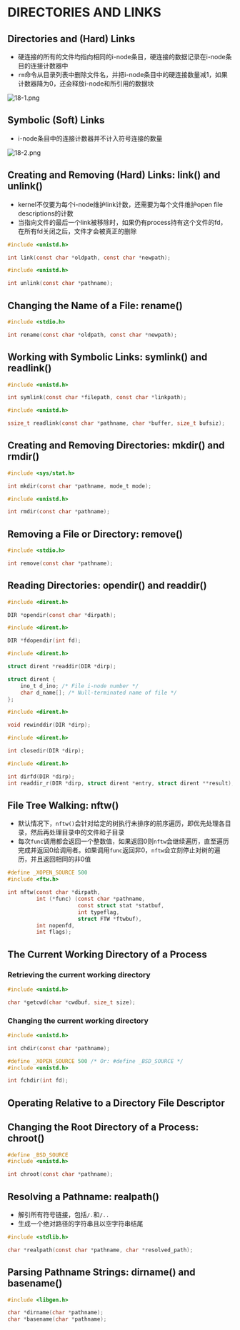 # DIRECTORIES AND LINKS

## Directories and (Hard) Links
- 硬连接的所有的文件均指向相同的i-node条目，硬连接的数据记录在i-node条目的连接计数器中
- `rm`命令从目录列表中删除文件名，并把i-node条目中的硬连接数量减1，如果计数器降为0，还会释放i-node和所引用的数据块

![18-1.png](img/18-1.png)

## Symbolic (Soft) Links
- i-node条目中的连接计数器并不计入符号连接的数量

![18-2.png](img/18-2.png)

## Creating and Removing (Hard) Links: link() and unlink()
- kernel不仅要为每个i-node维护link计数，还需要为每个文件维护open file descriptions的计数
- 当指向文件的最后一个link被移除时，如果仍有process持有这个文件的fd，在所有fd关闭之后，文件才会被真正的删除

```c
#include <unistd.h>

int link(const char *oldpath, const char *newpath);
```

```c
#include <unistd.h>

int unlink(const char *pathname);
```

## Changing the Name of a File: rename()
```c
#include <stdio.h>

int rename(const char *oldpath, const char *newpath);
```

## Working with Symbolic Links: symlink() and readlink()
```c
#include <unistd.h>

int symlink(const char *filepath, const char *linkpath);
```
```c
#include <unistd.h>

ssize_t readlink(const char *pathname, char *buffer, size_t bufsiz);
```

## Creating and Removing Directories: mkdir() and rmdir()
```c
#include <sys/stat.h>

int mkdir(const char *pathname, mode_t mode);
```
```c
#include <unistd.h>

int rmdir(const char *pathname);
```

## Removing a File or Directory: remove()
```c
#include <stdio.h>

int remove(const char *pathname);
```

## Reading Directories: opendir() and readdir()
```c
#include <dirent.h>

DIR *opendir(const char *dirpath);
```
```c
#include <dirent.h>

DIR *fdopendir(int fd);
```
```c
#include <dirent.h>

struct dirent *readdir(DIR *dirp);

struct dirent {
	ino_t d_ino; /* File i-node number */
    char d_name[]; /* Null-terminated name of file */
};
```
```c
#include <dirent.h>

void rewinddir(DIR *dirp);
```
```c
#include <dirent.h>

int closedir(DIR *dirp);
```
```c
#include <dirent.h>

int dirfd(DIR *dirp);
int readdir_r(DIR *dirp, struct dirent *entry, struct dirent **result);
```

## File Tree Walking: nftw()
- 默认情况下，`nftw()`会针对给定的树执行未排序的前序遍历，即优先处理各目录，然后再处理目录中的文件和子目录
- 每次`func`调用都会返回一个整数值，如果返回0则`nftw`会继续遍历，直至遍历完成并返回0给调用者。如果调用`func`返回非0，`nftw`会立刻停止对树的遍历，并且返回相同的非0值

```c
#define _XOPEN_SOURCE 500
#include <ftw.h>

int nftw(const char *dirpath, 
         int (*func) (const char *pathname, 
                      const struct stat *statbuf, 
                      int typeflag, 
                      struct FTW *ftwbuf), 
         int nopenfd, 
         int flags);
```

## The Current Working Directory of a Process

### Retrieving the current working directory
```c
#include <unistd.h>

char *getcwd(char *cwdbuf, size_t size);
```

### Changing the current working directory
```c
#include <unistd.h>

int chdir(const char *pathname);
```
```c
#define _XOPEN_SOURCE 500 /* Or: #define _BSD_SOURCE */
#include <unistd.h>

int fchdir(int fd);
```

## Operating Relative to a Directory File Descriptor

## Changing the Root Directory of a Process: chroot()
```c
#define _BSD_SOURCE
#include <unistd.h>

int chroot(const char *pathname);
```

## Resolving a Pathname: realpath()
- 解引所有符号链接，包括`/.`和`/..`
- 生成一个绝对路径的字符串且以空字符串结尾
```c
#include <stdlib.h>

char *realpath(const char *pathname, char *resolved_path);
```

## Parsing Pathname Strings: dirname() and basename()
```c
#include <libgen.h>

char *dirname(char *pathname);
char *basename(char *pathname);
```
